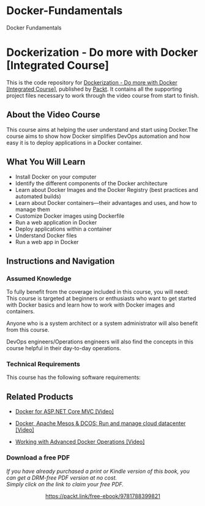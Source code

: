 


# Docker-Fundamentals
Docker Fundamentals
# Dockerization - Do more with Docker [Integrated Course]
This is the code repository for [Dockerization - Do more with Docker [Integrated Course]](https://www.packtpub.com/virtualization-and-cloud/dockerization-do-more-docker-integrated-course?utm_source=github&utm_medium=repository&utm_campaign=9781788394857), published by [Packt](https://www.packtpub.com/?utm_source=github). It contains all the supporting project files necessary to work through the video course from start to finish.
## About the Video Course
This course aims at helping the user understand and start using Docker.The course aims to show how Docker simplifies DevOps automation and how easy it is to deploy applications in a Docker container.

<H2>What You Will Learn</H2>
<DIV class=book-info-will-learn-text>
<UL>
<LI> Install Docker on your computer
<LI> Identify the different components of the Docker architecture
<LI> Learn about Docker Images and the Docker Registry (best practices and automated builds)
<LI>Learn about Docker containers—their advantages and uses, and how to manage them 
<LI>Customize Docker images using Dockerfile 
<LI>Run a web application in Docker
<LI> Deploy applications within a container
<LI>Understand Docker files
<LI>Run a web app in Docker  </LI></UL></DIV>

## Instructions and Navigation
### Assumed Knowledge
To fully benefit from the coverage included in this course, you will need:<br/>
This course is targeted at beginners or enthusiasts who want to get started with Docker basics and learn how to work with Docker images and containers.

Anyone who is a system architect or a system administrator will also benefit from this course.

DevOps engineers/Operations engineers will also find the concepts in this course helpful in their day-to-day operations.
### Technical Requirements
This course has the following software requirements:<br/>


## Related Products
* [Docker for ASP.NET Core MVC [Video]](https://www.packtpub.com/virtualization-and-cloud/docker-aspnet-core-mvc-video?utm_source=github&utm_medium=repository&utm_campaign=9781788831468)

* [Docker, Apache Mesos & DCOS: Run and manage cloud datacenter [Video]]()

* [Working with Advanced Docker Operations [Video]]()

### Download a free PDF

 <i>If you have already purchased a print or Kindle version of this book, you can get a DRM-free PDF version at no cost.<br>Simply click on the link to claim your free PDF.</i>
<p align="center"> <a href="https://packt.link/free-ebook/9781788399821">https://packt.link/free-ebook/9781788399821 </a> </p>